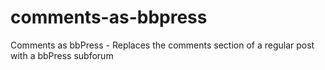 # comments-as-bbpress
Comments as bbPress - Replaces the comments section of a regular post with a bbPress subforum
